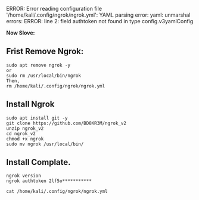 ERROR:  Error reading configuration file '/home/kali/.config/ngrok/ngrok.yml': YAML parsing error: yaml: unmarshal errors:
ERROR:    line 2: field authtoken not found in type config.v3yamlConfig

**Now Slove:**
## Frist Remove Ngrok:
 ```
sudo apt remove ngrok -y
or
sudo rm /usr/local/bin/ngrok
Then,
rm /home/kali/.config/ngrok/ngrok.yml
 ```
## Install Ngrok
 ```
sudo apt install git -y
git clone https://github.com/BD8KR3M/ngrok_v2
unzip ngrok_v2
cd ngrok_v2
chmod +x ngrok
sudo mv ngrok /usr/local/bin/
 ```
## Install Complate.

 ```
ngrok version
ngrok authtoken 2lf5o***********

cat /home/kali/.config/ngrok/ngrok.yml
 ```
